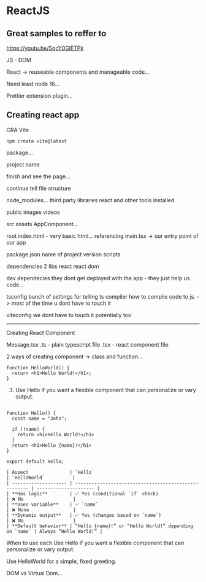 # ReactJS



## Great samples to reffer to
https://youtu.be/SqcY0GlETPk


JS - DOM

React -> reuseable components and manageable code...

Need least node 16...

Prettier extension plugin...

## Creating react app

CRA
Vite


```
npm create vite@latest
```

package...

project name

finish and see the page...

continue tell file structure

node_modules...
  third party libraries
  react and other tools installed

public
  images
  videos

src
  assets
  AppComponent...

root
  index.html - very basic html...
    referencing main.tsx -> our entry point of our app

package.json
  name of project
  version
  scripts

  dependencies
    2 libs
      react
      react dom
  
  dev dependecies
    they dont get deployed with the app - they just help us code...
  
  tsconfig
    bunch of settings for telling ts compiler how to complie code to js. -> most of the time u dont have to touch it
  
  viteconfig
    we dont have to touch it potentially too

---

Creating React Component

Message.tsx
  .ts - plain typescript file
  .tsx - react component file

2 ways of creating component -> class and function...
```
function HelloWorld() {
  return <h1>Hello World!</h1>;
}
```

3. Use Hello if you want a flexible component that can personalize or vary output.

```

function Hello() {
  const name = "John";

  if (!name) {
    return <h1>Hello World!</h1>
  }
  return <h1>Hello {name}!</h1>
}

export default Hello;
```

```
| Aspect               | `Hello`                                             | `HelloWorld`          |
| -------------------- | ----------------------------------------------------- | --------------------- |
| **Has logic**        | ✅ Yes (conditional `if` check)                        | ❌ No                  |
| **Uses variable**    | ✅ `name`                                              | ❌ None                |
| **Dynamic output**   | ✅ Yes (changes based on `name`)                       | ❌ No                  |
| **Default behavior** | “Hello {name}!” or “Hello World!” depending on `name` | Always “Hello World!” |
```
When to use each
  Use Hello if you want a flexible component that can personalize or vary output.

  Use HelloWorld for a simple, fixed greeting.






DOM vs Virtual Dom...
